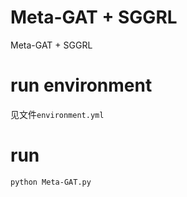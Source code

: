 # Meta-GAT + SGGRL

Meta-GAT + SGGRL

# run environment

见文件`environment.yml`

# run

```
python Meta-GAT.py
```



